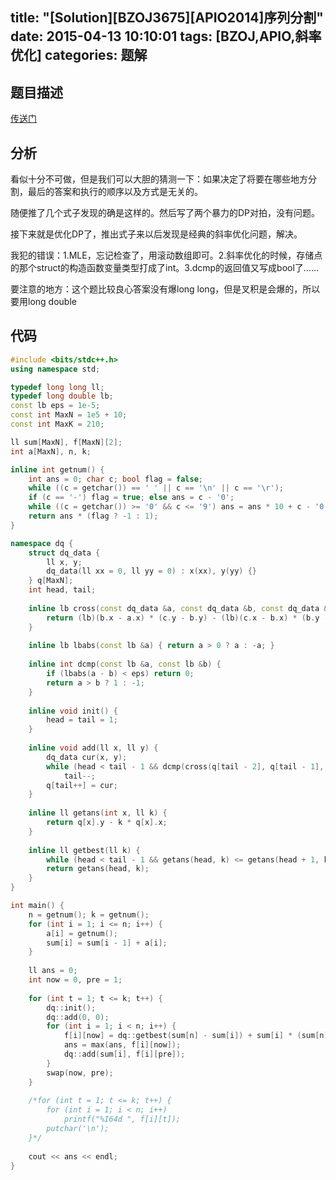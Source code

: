title: "[Solution][BZOJ3675][APIO2014]序列分割"
date: 2015-04-13 10:10:01
tags: [BZOJ,APIO,斜率优化]
categories: 题解
---
## 题目描述
[传送门](http://www.lydsy.com/JudgeOnline/problem.php?id=3675)

## 分析
看似十分不可做，但是我们可以大胆的猜测一下：如果决定了将要在哪些地方分割，最后的答案和执行的顺序以及方式是无关的。

随便推了几个式子发现的确是这样的。然后写了两个暴力的DP对拍，没有问题。

接下来就是优化DP了，推出式子来以后发现是经典的斜率优化问题，解决。

我犯的错误：1.MLE，忘记检查了，用滚动数组即可。2.斜率优化的时候，存储点的那个struct的构造函数变量类型打成了int。3.dcmp的返回值又写成bool了……

要注意的地方：这个题比较良心答案没有爆long long，但是叉积是会爆的，所以要用long double

<!--more-->
## 代码
```c++
#include <bits/stdc++.h>
using namespace std;

typedef long long ll;
typedef long double lb;
const lb eps = 1e-5;
const int MaxN = 1e5 + 10;
const int MaxK = 210;

ll sum[MaxN], f[MaxN][2];
int a[MaxN], n, k;

inline int getnum() {
	int ans = 0; char c; bool flag = false;
	while ((c = getchar()) == ' ' || c == '\n' || c == '\r');
	if (c == '-') flag = true; else ans = c - '0';
	while ((c = getchar()) >= '0' && c <= '9') ans = ans * 10 + c - '0';
	return ans * (flag ? -1 : 1);
}

namespace dq {
	struct dq_data {
		ll x, y;
		dq_data(ll xx = 0, ll yy = 0) : x(xx), y(yy) {}
	} q[MaxN];
	int head, tail;
	
	inline lb cross(const dq_data &a, const dq_data &b, const dq_data &c) {
		return (lb)(b.x - a.x) * (c.y - b.y) - (lb)(c.x - b.x) * (b.y - a.y);
	}
	
	inline lb lbabs(const lb &a) { return a > 0 ? a : -a; }
	
	inline int dcmp(const lb &a, const lb &b) {
		if (lbabs(a - b) < eps) return 0;
		return a > b ? 1 : -1;
	}
	
	inline void init() {
		head = tail = 1;
	}
	
	inline void add(ll x, ll y) {
		dq_data cur(x, y);
		while (head < tail - 1 && dcmp(cross(q[tail - 2], q[tail - 1], cur), 0) >= 0)
			tail--;
		q[tail++] = cur;
	}
	
	inline ll getans(int x, ll k) {
		return q[x].y - k * q[x].x;
	}
	
	inline ll getbest(ll k) {
		while (head < tail - 1 && getans(head, k) <= getans(head + 1, k)) head++;
		return getans(head, k);
	}
}

int main() {
	n = getnum(); k = getnum();
	for (int i = 1; i <= n; i++) {
		a[i] = getnum();
		sum[i] = sum[i - 1] + a[i];	
	}
	
	ll ans = 0;
	int now = 0, pre = 1;
	
	for (int t = 1; t <= k; t++) {
		dq::init();
		dq::add(0, 0);
		for (int i = 1; i < n; i++) {
			f[i][now] = dq::getbest(sum[n] - sum[i]) + sum[i] * (sum[n] - sum[i]);
			ans = max(ans, f[i][now]);
			dq::add(sum[i], f[i][pre]);
		}
		swap(now, pre);
	}
	
	/*for (int t = 1; t <= k; t++) {
		for (int i = 1; i < n; i++)
			printf("%I64d ", f[i][t]);
		putchar('\n');
	}*/
	
	cout << ans << endl;
}
```